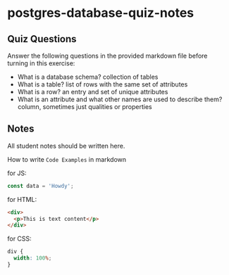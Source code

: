 # postgres-database-quiz-notes

## Quiz Questions

Answer the following questions in the provided markdown file before turning in this exercise:

- What is a database schema?
  collection of tables
- What is a table?
  list of rows with the same set of attributes
- What is a row?
  an entry and set of unique attributes
- What is an attribute and what other names are used to describe them?
  column, sometimes just qualities or properties

## Notes

All student notes should be written here.

How to write `Code Examples` in markdown

for JS:

```javascript
const data = 'Howdy';
```

for HTML:

```html
<div>
  <p>This is text content</p>
</div>
```

for CSS:

```css
div {
  width: 100%;
}
```
